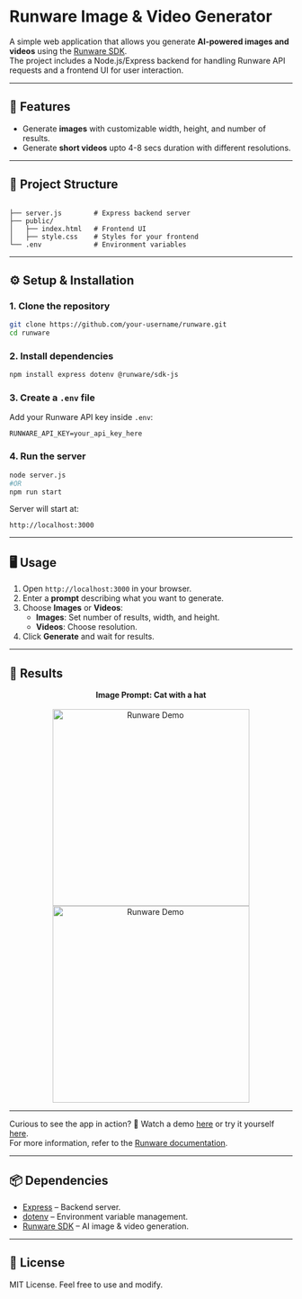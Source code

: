 # Runware Image & Video Generator

A simple web application that allows you generate **AI-powered images and videos** using the [Runware SDK](https://www.npmjs.com/package/@runware/sdk-js).  
The project includes a Node.js/Express backend for handling Runware API requests and a frontend UI for user interaction.

---

## 🚀 Features
- Generate **images** with customizable width, height, and number of results.  
- Generate **short videos** upto 4-8 secs duration with different resolutions.  
---

## 📂 Project Structure
```

├── server.js        # Express backend server
├── public/
│   ├── index.html   # Frontend UI
│   ├── style.css    # Styles for your frontend
└── .env             # Environment variables
```

---

## ⚙️ Setup & Installation

### 1. Clone the repository
```bash
git clone https://github.com/your-username/runware.git
cd runware
```

### 2. Install dependencies
```bash
npm install express dotenv @runware/sdk-js
```

### 3. Create a `.env` file
Add your Runware API key inside `.env`:
```env
RUNWARE_API_KEY=your_api_key_here
```

### 4. Run the server
```bash
node server.js
#OR
npm run start
```
Server will start at:
```
http://localhost:3000
```

---

## 🖥️ Usage
1. Open `http://localhost:3000` in your browser.  
2. Enter a **prompt** describing what you want to generate.  
3. Choose **Images** or **Videos**:  
   - **Images**: Set number of results, width, and height.  
   - **Videos**: Choose resolution.  
4. Click **Generate** and wait for results.  

---

## 🎊 Results



<p align="center">
   <b>Image Prompt: Cat with a hat</b><br><br>
  <img src="https://im.runware.ai/image/ii/fa0630b9-1779-4e37-9577-3596446530a0.JPG?_gl=1*12kxq56*_gcl_au*MTI5MTcyMDMwMS4xNzU4Mjc5Mzk1LjgzNTk3MzQ0MC4xNzU4NjI5NTM5LjE3NTg2Mjk1Mzk." alt="Runware Demo" width="350" height="350"/> <img src="https://im.runware.ai/image/ii/e960ce0b-a1c0-48aa-9b09-15a120f99bf7.JPG?_gl=1*12kxq56*_gcl_au*MTI5MTcyMDMwMS4xNzU4Mjc5Mzk1LjgzNTk3MzQ0MC4xNzU4NjI5NTM5LjE3NTg2Mjk1Mzk." alt="Runware Demo" width="350" height="350"/>
</p>

---

Curious to see the app in action? 🤔 Watch a demo [here](https://youtu.be/yJAdysZPCC8) or try it yourself [here](https://runware-3csj.onrender.com). <br>
For more information, refer to the [Runware documentation](https://runware.ai/docs/en/getting-started/introduction).

---

## 📦 Dependencies
- [Express](https://expressjs.com/) – Backend server.  
- [dotenv](https://www.npmjs.com/package/dotenv) – Environment variable management.  
- [Runware SDK](https://www.npmjs.com/package/@runware/sdk-js) – AI image & video generation.  

---

## 📝 License
MIT License. Feel free to use and modify.  
